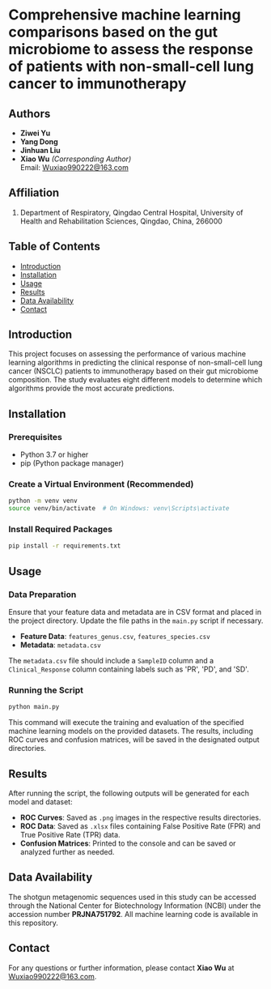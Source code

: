# Comprehensive machine learning comparisons based on the gut microbiome to assess the response of patients with non-small-cell lung cancer to immunotherapy

## Authors

- **Ziwei Yu**
- **Yang Dong**
- **Jinhuan Liu**
- **Xiao Wu** *(Corresponding Author)*  
  Email: [Wuxiao990222@163.com](mailto:Wuxiao990222@163.com)

## Affiliation

1. Department of Respiratory, Qingdao Central Hospital, University of Health and Rehabilitation Sciences, Qingdao, China, 266000

## Table of Contents

- [Introduction](#introduction)
- [Installation](#installation)
- [Usage](#usage)
- [Results](#results)
- [Data Availability](#data-availability)
- [Contact](#contact)

## Introduction

This project focuses on assessing the performance of various machine learning algorithms in predicting the clinical response of non-small-cell lung cancer (NSCLC) patients to immunotherapy based on their gut microbiome composition. The study evaluates eight different models to determine which algorithms provide the most accurate predictions.

## Installation

### Prerequisites

- Python 3.7 or higher
- pip (Python package manager)

### Create a Virtual Environment (Recommended)

```bash
python -m venv venv
source venv/bin/activate  # On Windows: venv\Scripts\activate
```

### Install Required Packages

```bash
pip install -r requirements.txt
```

## Usage

### Data Preparation

Ensure that your feature data and metadata are in CSV format and placed in the project directory. Update the file paths in the `main.py` script if necessary.

- **Feature Data**: `features_genus.csv`, `features_species.csv`
- **Metadata**: `metadata.csv`

The `metadata.csv` file should include a `SampleID` column and a `Clinical_Response` column containing labels such as 'PR', 'PD', and 'SD'.

### Running the Script

```bash
python main.py
```

This command will execute the training and evaluation of the specified machine learning models on the provided datasets. The results, including ROC curves and confusion matrices, will be saved in the designated output directories.


## Results

After running the script, the following outputs will be generated for each model and dataset:

- **ROC Curves**: Saved as `.png` images in the respective results directories.
- **ROC Data**: Saved as `.xlsx` files containing False Positive Rate (FPR) and True Positive Rate (TPR) data.
- **Confusion Matrices**: Printed to the console and can be saved or analyzed further as needed.

## Data Availability

The shotgun metagenomic sequences used in this study can be accessed through the National Center for Biotechnology Information (NCBI) under the accession number **PRJNA751792**. All machine learning code is available in this repository.

## Contact

For any questions or further information, please contact **Xiao Wu** at [Wuxiao990222@163.com](mailto:Wuxiao990222@163.com).
